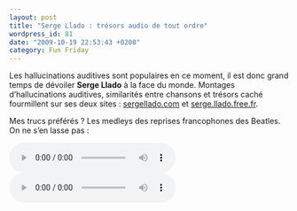 ```yaml
---
layout: post
title: "Serge Llado : trésors audio de tout ordre"
wordpress_id: 81
date: "2009-10-19 22:53:43 +0200"
category: Fun Friday
---
```


Les hallucinations auditives sont populaires en ce moment, il est donc grand
temps de dévoiler **Serge Llado** à la face du monde. Montages d’hallucinations
auditives, similarités entre chansons et trésors caché fourmillent sur ses deux
sites : [sergellado.com][1] et [serge.llado.free.fr][2].

Mes trucs préférés ? Les medleys des reprises francophones des Beatles. On ne
s’en lasse pas :

<audio controls>
  <source src="/assets/audio/adaptations-beatles-francophones-01.mp3" type="audio/mpeg">
  Your browser does not support the audio element.
</audio>

<audio controls>
  <source src="/assets/audio/adaptations-beatles-francophones-02.mp3" type="audio/mpeg">
  Your browser does not support the audio element.
</audio>

[1]: https://www.sergellado.com/
[2]: http://serge.llado.free.fr/
